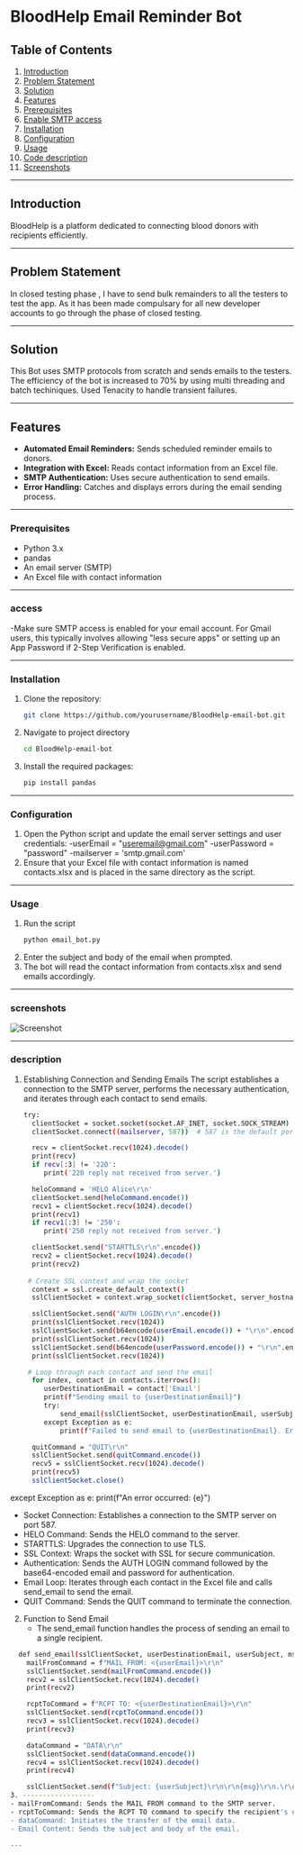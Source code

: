 # BloodHelp Email Reminder Bot

## Table of Contents
1. [Introduction](#introduction)
2. [Problem Statement](#problem-statement)
3. [Solution](#solution)
4. [Features](#features)
5. [Prerequisites](#prerequisites)
6. [Enable SMTP access](#access)
7. [Installation](#installation)
8. [Configuration](#configuration)
9. [Usage](#usage)
10. [Code description](#description)
11. [Screenshots](#screenshots)

---

## Introduction
BloodHelp is a platform dedicated to connecting blood donors with recipients efficiently. 

---

## Problem Statement
In closed testing phase , I have to send bulk remainders to all the testers to test the app. As it has been made compulsary for all new developer accounts to go through the phase of closed testing. 

---

## Solution
This Bot uses SMTP protocols from scratch and sends emails to the testers. The efficiency of the bot is increased to 70% by using multi threading and batch techiniques. Used Tenacity to handle transient failures.

---

## Features
- **Automated Email Reminders:** Sends scheduled reminder emails to donors.
- **Integration with Excel:** Reads contact information from an Excel file.
- **SMTP Authentication:** Uses secure authentication to send emails.
- **Error Handling:** Catches and displays errors during the email sending process.

---



### Prerequisites
- Python 3.x
- pandas
- An email server (SMTP)
- An Excel file with contact information
  
---
### access
-Make sure SMTP access is enabled for your email account. For Gmail users, this typically involves allowing "less secure apps" or setting up an App Password if 2-Step Verification is enabled. 

---
### Installation
1. Clone the repository:
   ```bash
   git clone https://github.com/yourusername/BloodHelp-email-bot.git
2. Navigate to project directory
   ```bash
   cd BloodHelp-email-bot
3. Install the required packages:
   ```bash
   pip install pandas

---

### Configuration
1. Open the Python script and update the email server settings and user credentials:
  -userEmail = "useremail@gmail.com"
  -userPassword = "password"
  -mailserver = 'smtp.gmail.com'
2. Ensure that your Excel file with contact information is named contacts.xlsx and is placed in the same directory as the script.

---

### Usage
1. Run the script
   ```bash
   python email_bot.py
2. Enter the subject and body of the email when prompted.
3. The bot will read the contact information from contacts.xlsx and send emails accordingly.

---
### screenshots
![Screenshot](screenshots/run.png)

---
### description
1. Establishing Connection and Sending Emails
   The script establishes a connection to the SMTP server, performs the necessary authentication, and iterates through each contact to send emails.
   ```bash
   try:
     clientSocket = socket.socket(socket.AF_INET, socket.SOCK_STREAM)
     clientSocket.connect((mailserver, 587))  # 587 is the default port for SMTP with TLS/STARTTLS

     recv = clientSocket.recv(1024).decode()
     print(recv)
     if recv[:3] != '220':
        print('220 reply not received from server.')

     heloCommand = 'HELO Alice\r\n'
     clientSocket.send(heloCommand.encode())
     recv1 = clientSocket.recv(1024).decode()
     print(recv1)
     if recv1[:3] != '250':
        print('250 reply not received from server.')

     clientSocket.send("STARTTLS\r\n".encode())
     recv2 = clientSocket.recv(1024).decode()
     print(recv2)
    
    # Create SSL context and wrap the socket
     context = ssl.create_default_context()
     sslClientSocket = context.wrap_socket(clientSocket, server_hostname=mailserver)

     sslClientSocket.send("AUTH LOGIN\r\n".encode())
     print(sslClientSocket.recv(1024))
     sslClientSocket.send(b64encode(userEmail.encode()) + "\r\n".encode())
     print(sslClientSocket.recv(1024))
     sslClientSocket.send(b64encode(userPassword.encode()) + "\r\n".encode())
     print(sslClientSocket.recv(1024))

    # Loop through each contact and send the email
     for index, contact in contacts.iterrows():
        userDestinationEmail = contact['Email']
        print(f"Sending email to {userDestinationEmail}")
        try:
            send_email(sslClientSocket, userDestinationEmail, userSubject, msg)
        except Exception as e:
            print(f"Failed to send email to {userDestinationEmail}. Error: {e}")

     quitCommand = "QUIT\r\n"
     sslClientSocket.send(quitCommand.encode())
     recv5 = sslClientSocket.recv(1024).decode()
     print(recv5)
     sslClientSocket.close()
   
  except Exception as e:
    print(f"An error occurred: {e}")
- Socket Connection: Establishes a connection to the SMTP server on port 587.
- HELO Command: Sends the HELO command to the server.
- STARTTLS: Upgrades the connection to use TLS.
- SSL Context: Wraps the socket with SSL for secure communication.
- Authentication: Sends the AUTH LOGIN command followed by the base64-encoded email and password for authentication.
- Email Loop: Iterates through each contact in the Excel file and calls send_email to send the email.
- QUIT Command: Sends the QUIT command to terminate the connection.

2. Function to Send Email
   - The send_email function handles the process of sending an email to a single recipient.
  ```bash
    def send_email(sslClientSocket, userDestinationEmail, userSubject, msg):
      mailFromCommand = f"MAIL FROM: <{userEmail}>\r\n"
      sslClientSocket.send(mailFromCommand.encode())
      recv2 = sslClientSocket.recv(1024).decode()
      print(recv2)

      rcptToCommand = f"RCPT TO: <{userDestinationEmail}>\r\n"
      sslClientSocket.send(rcptToCommand.encode())
      recv3 = sslClientSocket.recv(1024).decode()
      print(recv3)

      dataCommand = "DATA\r\n"
      sslClientSocket.send(dataCommand.encode())
      recv4 = sslClientSocket.recv(1024).decode()
      print(recv4)

      sslClientSocket.send(f"Subject: {userSubject}\r\n\r\n{msg}\r\n.\r\n".encode())
3. ------------------
- mailFromCommand: Sends the MAIL FROM command to the SMTP server.
- rcptToCommand: Sends the RCPT TO command to specify the recipient's email address.
- dataCommand: Initiates the transfer of the email data.
- Email Content: Sends the subject and body of the email.

---

